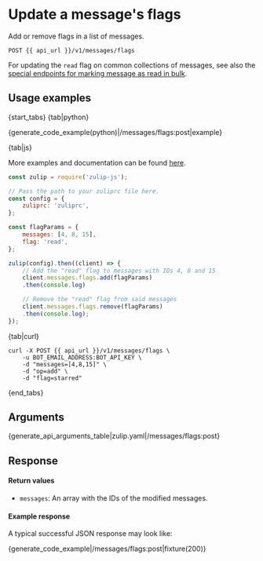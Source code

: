 # Update a message's flags

Add or remove flags in a list of messages.

`POST {{ api_url }}/v1/messages/flags`

For updating the `read` flag on common collections of messages, see also
the
[special endpoints for marking message as read in bulk](/api/mark-as-read-bulk).

## Usage examples

{start_tabs}
{tab|python}

{generate_code_example(python)|/messages/flags:post|example}

{tab|js}

More examples and documentation can be found [here](https://github.com/zulip/zulip-js).
```js
const zulip = require('zulip-js');

// Pass the path to your zuliprc file here.
const config = {
    zuliprc: 'zuliprc',
};

const flagParams = {
    messages: [4, 8, 15],
    flag: 'read',
};

zulip(config).then((client) => {
    // Add the "read" flag to messages with IDs 4, 8 and 15
    client.messages.flags.add(flagParams)
    .then(console.log)

    // Remove the "read" flag from said messages
    client.messages.flags.remove(flagParams)
    .then(console.log);
});
```

{tab|curl}

```
curl -X POST {{ api_url }}/v1/messages/flags \
    -u BOT_EMAIL_ADDRESS:BOT_API_KEY \
    -d "messages=[4,8,15]" \
    -d "op=add" \
    -d "flag=starred"
```

{end_tabs}

## Arguments

{generate_api_arguments_table|zulip.yaml|/messages/flags:post}

## Response

#### Return values

* `messages`: An array with the IDs of the modified messages.

#### Example response

A typical successful JSON response may look like:

{generate_code_example|/messages/flags:post|fixture(200)}
